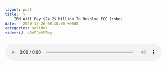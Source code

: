 ```yaml
---
layout: post
title:  >
    IBM Will Pay $24.25 Million To Resolve FCC Probes
date:   2020-12-26 08:30:00 +0000
categories: solidot
video-id: qSnP5ahUTmg
---
```


<audio src="/assets/44e20532f7be6d6cfce636807561431d.mp3" style="width: 100%;" controls></audio>


